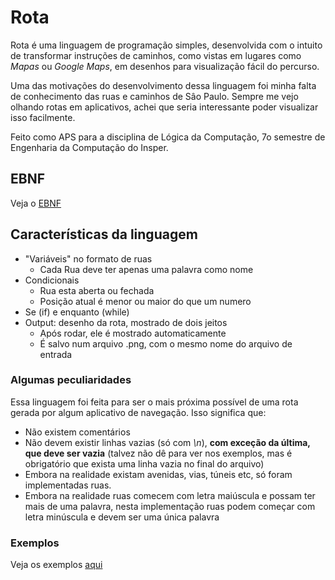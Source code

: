 # Rota

Rota é uma linguagem de programação simples, desenvolvida com o intuito de transformar instruções de caminhos, como vistas em lugares como *Mapas* ou *Google Maps*, em desenhos para visualização fácil do percurso.

Uma das motivações do desenvolvimento dessa linguagem foi minha falta de conhecimento das ruas e caminhos de Sâo Paulo. Sempre me vejo olhando rotas em aplicativos, achei que seria interessante poder visualizar isso facilmente.

Feito como APS para a disciplina de Lógica da Computação, 7o semestre de Engenharia da Computação do Insper.

## EBNF

Veja o [EBNF](EBNF.md)

## Características da linguagem

- "Variáveis" no formato de ruas
    - Cada Rua deve ter apenas uma palavra como nome
- Condicionais
    - Rua esta aberta ou fechada
    - Posição atual é menor ou maior do que um numero
- Se (if) e enquanto (while)
- Output: desenho da rota, mostrado de dois jeitos
    - Após rodar, ele é mostrado automaticamente
    - É salvo num arquivo .png, com o mesmo nome do arquivo de entrada

### Algumas peculiaridades

Essa linguagem foi feita para ser o mais próxima possível de uma rota gerada por algum aplicativo de navegação. Isso significa que:
- Não existem comentários
- Não devem existir linhas vazias (só com *\n*), **com exceção da última, que deve ser vazia** (talvez não dê para ver nos exemplos, mas é obrigatório que exista uma linha vazia no final do arquivo)
- Embora na realidade existam avenidas, vias, túneis etc, só foram implementadas ruas.
- Embora na realidade ruas comecem com letra maiúscula e possam ter mais de uma palavra, nesta implementação ruas podem começar com letra minúscula e devem ser uma única palavra

### Exemplos

Veja os exemplos [aqui](./examples/)
